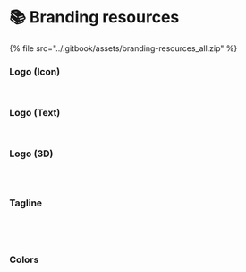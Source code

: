 # 📚 Branding resources

{% file src="../.gitbook/assets/branding-resources_all.zip" %}

### Logo (Icon)

<div>

<figure><img src="../.gitbook/assets/branding-resources_logo-icon_01.jpg" alt=""><figcaption></figcaption></figure>

 

<figure><img src="../.gitbook/assets/branding-resources_logo-icon_02.jpg" alt=""><figcaption></figcaption></figure>

</div>

### Logo (Text)

<div>

<figure><img src="../.gitbook/assets/branding-resources_logo-text_01.jpg" alt=""><figcaption></figcaption></figure>

 

<figure><img src="../.gitbook/assets/branding-resources_logo-text_02.jpg" alt=""><figcaption></figcaption></figure>

</div>

### Logo (3D)

<div>

<figure><img src="../.gitbook/assets/branding-resources_logo-3d_01.jpg" alt=""><figcaption></figcaption></figure>

 

<figure><img src="../.gitbook/assets/branding-resources_logo-3d_02.jpg" alt=""><figcaption></figcaption></figure>

 

<figure><img src="../.gitbook/assets/branding-resources_logo-3d_03.jpg" alt=""><figcaption></figcaption></figure>

</div>

### Tagline

<div>

<figure><img src="../.gitbook/assets/branding-resources_tagline-banners_01.jpg" alt=""><figcaption></figcaption></figure>

 

<figure><img src="../.gitbook/assets/branding-resources_tagline-banners_02.jpg" alt=""><figcaption></figcaption></figure>

 

<figure><img src="../.gitbook/assets/branding-resources_tagline-banners_03.jpg" alt=""><figcaption></figcaption></figure>

 

<figure><img src="../.gitbook/assets/branding-resources_tagline-banners_04.jpg" alt=""><figcaption></figcaption></figure>

</div>

### Colors

<div>

<figure><img src="../.gitbook/assets/branding-resources_colors_01.jpg" alt=""><figcaption></figcaption></figure>

 

<figure><img src="../.gitbook/assets/branding-resources_colors_02.jpg" alt=""><figcaption></figcaption></figure>

</div>
